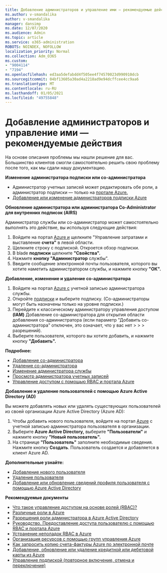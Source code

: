 ```yaml
---
title: Добавление администраторов и управление ими — рекомендуемые действия
ms.author: v-smandalika
author: v-smandalika
manager: dansimp
ms.date: 12/07/2020
ms.audience: Admin
ms.topic: article
ms.service: o365-administration
ROBOTS: NOINDEX, NOFOLLOW
localization_priority: Normal
ms.collection: Adm_O365
ms.custom:
- "9004114"
- "7194"
ms.openlocfilehash: ed3aa5defabdd4f505ee4f74570023d990910dcb
ms.sourcegitcommit: 04bf13605a30ad4a2218ad9e94dcffcee4cc9aa6
ms.translationtype: MT
ms.contentlocale: ru-RU
ms.lasthandoff: 01/05/2021
ms.locfileid: "49755848"
---
```

# <a name="how-to-add-and-manage-administrators---recommended-steps"></a>Добавление администраторов и управление ими — рекомендуемые действия

На основе описания проблемы мы нашли решение для вас. Большинство клиентов смогли самостоятельно решить свою проблему после того, как мы сдали нашу документацию.

**Изменение администратора подписки или со-администратора**

- Администратор учетных записей может редактировать обе роли, а администратор подписки — только на [портале Azure.](https://ms.portal.azure.com/#home)
- [Добавление или изменение администраторов подписки Azure](https://docs.microsoft.com/azure/cost-management-billing/manage/add-change-subscription-administrator)

**Обновление администратора или администратора Co-Administrator для внутренних подписок (AIRS)**

Администратор службы или со-администратор может самостоятельно выполнять это действие, вы используя следующие действия:

1. Войдите на портал [Azure и](https://ms.portal.azure.com/#home) щелкните "Управление затратами и выставление **счета"** в левой области.
2. Щелкните строку с подпиской. Откроется обзор подписки.
3. В blade **подписки** щелкните **"Свойства".** 
4. Нажмите **кнопку "Администратор** службы".
5. Введите сообщение электронной почты пользователя, которого вы хотите наметить администратором службы, и нажмите кнопку **"ОК".**

**Добавление, изменение и удаление со-администратора**

1. Войдите на портал [Azure с](https://ms.portal.azure.com/#home) учетной записью администратора службы.
2. Откройте [подписки](https://ms.portal.azure.com/#blade/Microsoft_Azure_Billing/SubscriptionsBlade) и выберите подписку. (Со-администраторы могут быть назначены только на уровне подписки.)
3. Перейдите к классическому администратору управления доступом **(IAM)** Добавление со-администратора для открытия области добавления со-администратора (если параметр "Добавить со-администратора" отключен, это означает, что у вас нет  >    >    >   разрешений). 
4. Выберите пользователя, которого вы хотите добавить, и нажмите кнопку **"Добавить".**

**Подробнее:**
- [Добавление со-администратора](https://docs.microsoft.com/azure/role-based-access-control/classic-administrators)
- [Удаление со-администратора](https://docs.microsoft.com/azure/role-based-access-control/classic-administrators)
- [Изменение администратора службы](https://docs.microsoft.com/azure/role-based-access-control/classic-administrators)
- [Просмотр администратора учетных записей](https://docs.microsoft.com/azure/role-based-access-control/classic-administrators)
- [Управление доступом с помощью RBAC и портала Azure](https://docs.microsoft.com/azure/role-based-access-control/role-assignments-portal)

**Добавление и удаление пользователей с помощью Azure Active Directory (AD)**

Вы можете добавлять новых или удалять существующих пользователей из своей организации Azure Active Directory (Azure AD):

1. Чтобы добавить нового пользователя, войдите на портал [Azure](https://ms.portal.azure.com/#home) с учетной записью администратора пользователя в организации.
2. Выберите **Azure Active Directory,** выберите **"Пользователи"** и нажмите кнопку **"Новый пользователь".**
3. На странице **"Пользователь"** заполните необходимые сведения. Нажмите кнопку **Создать**. Пользователь создается и добавляется в клиент Azure AD.

**Дополнительные узнайте:**

- [Добавление нового пользователя](https://docs.microsoft.com/azure/active-directory/fundamentals/add-users-azure-active-directory)
- [Удаление пользователя](https://docs.microsoft.com/azure/active-directory/fundamentals/add-users-azure-active-directory)
- [Добавление или обновление сведений профиля пользователя с помощью Azure Active Directory](https://docs.microsoft.com/azure/active-directory/fundamentals/active-directory-users-profile-azure-portal)

**Рекомендуемые документы**

- [Что такое управление доступом на основе ролей (RBAC)?](https://docs.microsoft.com/azure/role-based-access-control/overview)
- [Различные роли в Azure](https://docs.microsoft.com/azure/role-based-access-control/rbac-and-directory-admin-roles)
- [Разрешения роли администратора в Azure Active Directory](https://docs.microsoft.com/azure/active-directory/roles/permissions-reference)
- [Руководство. Предоставление доступа пользователю с помощью RBAC и портала Azure](https://docs.microsoft.com/azure/role-based-access-control/quickstart-assign-role-user-portal)
- [Устранение неполадок RBAC в Azure](https://docs.microsoft.com/azure/role-based-access-control/troubleshooting)
- [Организация ресурсов с помощью групп управления Azure](https://docs.microsoft.com/azure/governance/management-groups/overview)
- [Как запросить копию счета-фактуры Azure по электронной почте](https://azure.microsoft.com/en-us/blog/azure-email-invoices/)
- [Добавление, обновление или удаление кредитной или дебетовой карты из Azure](https://docs.microsoft.com/azure/cost-management-billing/manage/change-credit-card)
- [Управление подпиской (повторное включение, отмена и переключение)](https://docs.microsoft.com/azure/cost-management-billing/manage/subscription-disabled)



